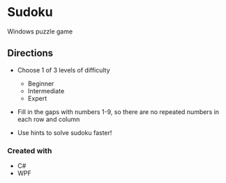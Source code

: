 # Sudoku
Windows puzzle game

## Directions
* Choose 1 of 3 levels of difficulty
  * Beginner
  * Intermediate 
  * Expert
  
* Fill in the gaps with numbers 1-9, so there are no repeated numbers in each row and column
  
* Use hints to solve sudoku faster!

### Created with
* C#
* WPF
